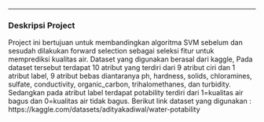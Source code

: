 <div id="deskripsi">
  <hr>
  <h3>Deskripsi Project</h3>
  Project ini bertujuan untuk membandingkan algoritma SVM sebelum dan sesudah dilakukan forward selection sebagai seleksi fitur untuk memprediksi kualitas air. Dataset yang digunakan berasal dari kaggle, Pada dataset tersebut terdapat 10 atribut yang terdiri dari 9 atribut ciri dan 1 atribut label, 9 atribut bebas diantaranya ph, hardness, solids, chloramines, sulfate, conductivity, organic_carbon, trihalomethanes, dan turbidity. Sedangkan pada atribut label terdapat potability terdiri dari 1=kualitas air bagus dan 0=kualitas air tidak bagus. Berikut link dataset yang digunakan :  https://kaggle.com/datasets/adityakadiwal/water-potability
</div>
